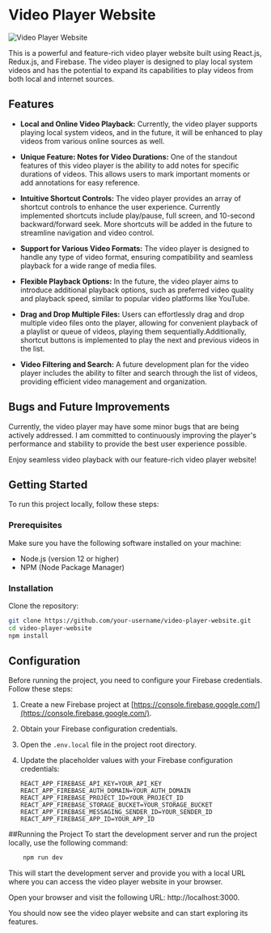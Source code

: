 # Video Player Website

![Video Player Website](video-player.png)

This is a powerful and feature-rich video player website built using React.js, Redux.js, and Firebase. The video player is designed to play local system videos and has the potential to expand its capabilities to play videos from both local and internet sources.

## Features

- **Local and Online Video Playback:** Currently, the video player supports playing local system videos, and in the future, it will be enhanced to play videos from various online sources as well.

- **Unique Feature: Notes for Video Durations:** One of the standout features of this video player is the ability to add notes for specific durations of videos. This allows users to mark important moments or add annotations for easy reference.

- **Intuitive Shortcut Controls:** The video player provides an array of shortcut controls to enhance the user experience. Currently implemented shortcuts include play/pause, full screen, and 10-second backward/forward seek. More shortcuts will be added in the future to streamline navigation and video control.

- **Support for Various Video Formats:** The video player is designed to handle any type of video format, ensuring compatibility and seamless playback for a wide range of media files.

- **Flexible Playback Options:** In the future, the video player aims to introduce additional playback options, such as preferred video quality and playback speed, similar to popular video platforms like YouTube.

- **Drag and Drop Multiple Files:** Users can effortlessly drag and drop multiple video files onto the player, allowing for convenient playback of a playlist or queue of videos, playing them sequentially.Additionally, shortcut buttons is  implemented to play the next and previous videos in the list.

- **Video Filtering and Search:** A future development plan for the video player includes the ability to filter and search through the list of videos, providing efficient video management and organization. 

## Bugs and Future Improvements

Currently, the video player may have some minor bugs that are being actively addressed. I am committed to continuously improving the player's performance and stability to provide the best user experience possible.



Enjoy seamless video playback with our feature-rich video player website!




## Getting Started

To run this project locally, follow these steps:

### Prerequisites

Make sure you have the following software installed on your machine:

- Node.js (version 12 or higher)
- NPM (Node Package Manager)

### Installation

Clone the repository:
```bash
git clone https://github.com/your-username/video-player-website.git
cd video-player-website
npm install
```



## Configuration

Before running the project, you need to configure your Firebase credentials. Follow these steps:

1. Create a new Firebase project at [https://console.firebase.google.com/](https://console.firebase.google.com/).

2. Obtain your Firebase configuration credentials.

3. Open the `.env.local` file in the project root directory.

4. Update the placeholder values with your Firebase configuration credentials:

   ```env
   REACT_APP_FIREBASE_API_KEY=YOUR_API_KEY
   REACT_APP_FIREBASE_AUTH_DOMAIN=YOUR_AUTH_DOMAIN
   REACT_APP_FIREBASE_PROJECT_ID=YOUR_PROJECT_ID
   REACT_APP_FIREBASE_STORAGE_BUCKET=YOUR_STORAGE_BUCKET
   REACT_APP_FIREBASE_MESSAGING_SENDER_ID=YOUR_SENDER_ID
   REACT_APP_FIREBASE_APP_ID=YOUR_APP_ID
    ```
##Running the Project
To start the development server and run the project locally, use the following command:

```bash
    npm run dev
```

This will start the development server and provide you with a local URL where you can access the video player website in your browser.

Open your browser and visit the following URL: http://localhost:3000.

You should now see the video player website and can start exploring its features.


